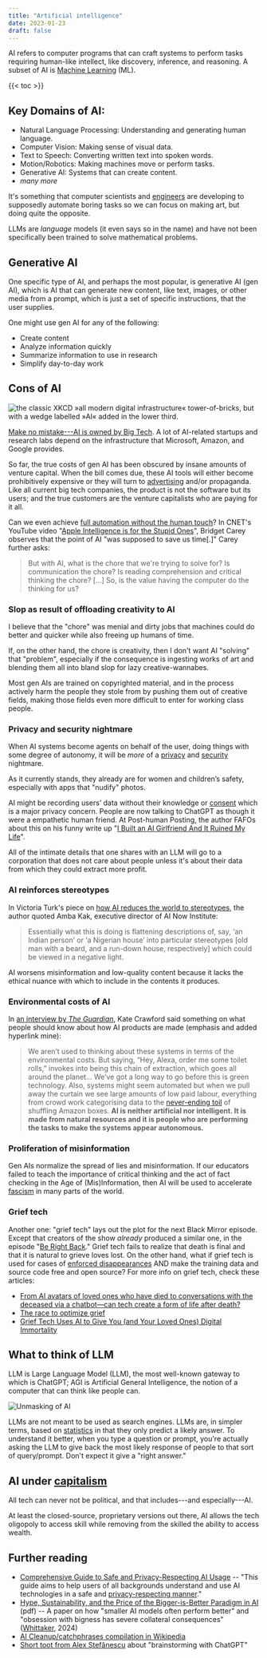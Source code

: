 ```yaml
---
title: "Artificial intelligence"
date: 2023-01-23
draft: false
---
```


AI refers to computer programs that can craft systems to perform tasks
requiring human-like intellect, like discovery, inference, and
reasoning. A subset of AI is [Machine Learning](/ml) (ML).

{{< toc >}}

## Key Domains of AI:

- Natural Language Processing: Understanding and generating human language.
- Computer Vision: Making sense of visual data.
- Text to Speech: Converting written text into spoken words.
- Motion/Robotics: Making machines move or perform tasks.
- Generative AI: Systems that can create content.
- *many more*

It's something that computer scientists and [engineers](/engineering)
are developing to supposedly automate boring tasks so we can focus on
making art, but doing quite the opposite.

LLMs are *language* models (it even says so in the name) and have not
been specifically been trained to solve mathematical problems.

## Generative AI

One specific type of AI, and perhaps the most popular, is generative AI
(gen AI), which is AI that can generate new content, like text, images,
or other media from a prompt, which is just a set of specific
instructions, that the user supplies.

One might use gen AI for any of the following:
- Create content
- Analyze information quickly
- Summarize information to use in research
- Simplify day-to-day work

## Cons of AI

![the classic XKCD »all modern digital infrastructure« tower-of-bricks, but with a wedge labelled »AI« added in the lower third.](/image/ai.jpg)

[Make no mistake---AI is owned by Big Tech](https://www.technologyreview.com/2023/12/05/1084393/make-no-mistake-ai-is-owned-by-big-tech/).
A lot of AI-related startups and research labs depend on the
infrastructure that Microsoft, Amazon, and Google provides.

So far, the true costs of gen AI has been obscured by insane amounts of
venture capital. When the bill comes due, these AI tools will either
become prohibitively expensive or they will turn to
[advertising](/no-ads) and/or propaganda. Like all current big tech
companies, the product is not the software but its users; and the true
customers are the venture capitalists who are paying for it all.

Can we even achieve [full automation without the human touch](/autonomation)?
In CNET's YouTube video "[Apple Intelligence is for the Stupid Ones](https://www.youtube.com/watch?v=D0V554NyXWM)",
Bridget Carey observes that the point of AI "was supposed to save us
time[.]" Carey further asks:

> But with AI, what is the chore that we're trying to solve for? Is
> communication the chore? Is reading comprehension and critical
> thinking the chore? [...] So, is the value having the computer do the
> thinking for us?

### Slop as result of offloading creativity to AI

I believe that the "chore" was menial and dirty jobs that machines could
do better and quicker while also freeing up humans of time.

If, on the other hand, the chore is creativity, then I don't want AI
"solving" that "problem", especially if the consequence is ingesting
works of art and blending them all into bland slop for lazy
creative-wannabes.

Most gen AIs are trained on copyrighted material, and in the process
actively harm the people they stole from by pushing them out of creative
fields, making those fields even more difficult to enter for working
class people.

### Privacy and security nightmare

When AI systems become agents on behalf of the user, doing things with
some degree of autonomy, it will be *more* of a [privacy](/privacy) and
[security](/security) nightmare.

As it currently stands, they already are for women and children’s
safety, especially with apps that "nudify" photos.

AI might be recording users’ data without their knowledge or
[consent](/consent) which is a major privacy concern. People are now talking
to ChatGPT as though it were a empathetic human friend. At Post-human
Posting, the author FAFOs about this on his funny write up
"[I Built an AI Girlfriend And It Ruined My Life](https://posthuman.blog/i-made-an-ai-gf/)".

All of the intimate details that one shares with an LLM will go to a
corporation that does not care about people unless it's about their data
from which they could extract more profit.

### AI reinforces stereotypes

In Victoria Turk's piece on
[how AI reduces the world to stereotypes](https://restofworld.org/2023/ai-image-stereotypes/),
the author quoted Amba Kak, executive director of AI Now
Institute:

> Essentially what this is doing is flattening descriptions of, say, ‘an
> Indian person’ or ‘a Nigerian house’ into particular stereotypes [old
> man with a beard, and a run-down house, respectively] which
> could be viewed in a negative light.

AI worsens misinformation and low-quality content because it lacks the
ethical nuance with which to include in the contents it produces.

### Environmental costs of AI

In [an interview by *The Guardian*](https://www.theguardian.com/technology/2021/jun/06/microsofts-kate-crawford-ai-is-neither-artificial-nor-intelligent),
Kate Crawford said something on what people should know about how AI products are
made (emphasis and added hyperlink mine):

> We aren’t used to thinking about these systems in terms of the
> environmental costs. But saying, “Hey, Alexa, order me some toilet
> rolls,” invokes into being this chain of extraction, which goes all
> around the planet… We’ve got a long way to go before this is green
> technology. Also, systems might seem automated but when we pull away
> the curtain we see large amounts of low paid labour, everything from
> crowd work categorising data to the [never-ending toil](/anti-work) of
> shuffling Amazon boxes. **AI is neither artificial nor intelligent. It
> is made from natural resources and it is people who are performing the
> tasks to make the systems appear autonomous.**

### Proliferation of misinformation

Gen AIs normalize the spread of lies and misinformation. If our
educators failed to teach the importance of critical thinking and the
act of fact checking in the Age of (Mis)Information, then AI will be
used to accelerate [fascism](/fascism) in many parts of the world.

### Grief tech

Another one: "grief tech" lays out the plot for the next Black Mirror
episode. Except that creators of the show *already* produced a similar
one, in the episode "[Be Right Back](https://en.wikipedia.org/wiki/Be_Right_Back)." Grief tech fails to
realize that death is final and that it is natural to grieve loves lost.
On the other hand, what if grief tech is used for cases of [enforced disappearances](/216) AND make the training data and source code free and open source?
For more info on grief tech, check these articles:
- [From AI avatars of loved ones who have died to conversations with the deceased via a chatbot—can tech create a form of life after death?](https://www.vml.com/insight/grief-tech)
- [The race to optimize grief](https://www.vox.com/culture/23965584/grief-tech-ghostbots-ai-startups-replika-ethics)
- [Grief Tech Uses AI to Give You (and Your Loved Ones) Digital Immortality](https://singularityhub.com/2023/08/16/grief-tech-uses-ai-to-give-you-and-your-loved-ones-digital-immortality/)

## What to think of LLM

LLM is Large Language Model (LLM), the most well-known
gateway to which is ChatGPT; AGI is Artificial General Intelligence, the
notion of a computer that can think like people can.

![Unmasking of AI](/image/statistical-ai.jpeg)

LLMs are not meant to be used as search engines.
LLMs are, in simpler terms, based on [statistics](/statistics) in that
they only predict a likely answer. To understand it better, when you
type a question or prompt, you're actually asking the LLM to give back
the most likely response of people to that sort of query/prompt. Don't
expect it give a "right answer."

## AI under [capitalism](/capitalism)

All tech can never not be political, and that includes---and
especially---AI.

At least the closed-source, proprietary versions out there, AI allows
the tech oligopoly to access skill while removing from the skilled the
ability to access wealth.

## Further reading

- [Comprehensive Guide to Safe and Privacy-Respecting AI Usage](https://github.com/iAnonymous3000/ai-privacy-guide) -- "This
  guide aims to help users of all backgrounds understand and use AI
  technologies in a safe and [privacy-respecting manner](/privacy)."
- [Hype, Sustainability, and the Price of the Bigger-is-Better Paradigm in AI](https://arxiv.org/pdf/2409.14160) (pdf) -- A paper on how "smaller AI models often perform better" and "obsession with bigness has severe collateral consequences" ([Whittaker](https://mastodon.world/@Mer__edith/113197090927589168), 2024)
- [AI Cleanup/catchphrases compilation in Wikipedia](https://en.wikipedia.org/wiki/Wikipedia:WikiProject_AI_Cleanup/AI_catchphrases)
- [Short toot from Alex Ștefănescu](https://chaos.social/@catileptic/114879931445497328) about "brainstorming with ChatGPT"
